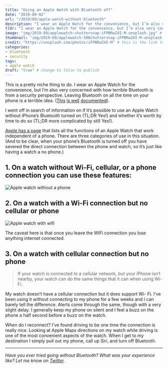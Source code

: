 ```yaml
---
title: "Using an Apple Watch with Bluetooth off"
date: "2019-09-02"
url: "/2019/09/apple-watch-without-bluetooth"
description: "I wear an Apple Watch for the convenience, but I’m also very concerned with how terrible Bluetooth is from a security perspective. I wanted to find out if it's possible to use the watch without the bluetooth."
tldr: "I wear an Apple Watch for the convenience, but I’m also very concerned with how terrible Bluetooth is from a security perspective. I wanted to find out if it's possible to use the watch without the bluetooth."
image: "img/2019-09/applewatch-chuttersnap-iFPBRwZ4I-M-unsplash.jpg" # default width is 1280, path starts with "img/whatever.ext"
thumbnail: "img/2019-09/applewatch-500chuttersnap-iFPBRwZ4I-M-unsplash.jpeg" # default size should be 500x500, path starts with "img/whatever.ext"
credit: "https://unsplash.com/photos/iFPBRwZ4I-M" # this is the link to the page the image came from 
categories:
- bluetooth
- security
tags: 
- apple watch
draft: "true" # change to false to publish
---
```


This is a pretty niche thing to do. I wear an Apple Watch for the convenience, but I’m also very concerned with how terrible Bluetooth is from a security perspective. Leaving Bluetooth on all the time on your phone is a terrible idea. ([This](https://mashable.com/article/bluetooth-is-bad/) [is well](https://www.wired.com/story/bluetooth-complex-security-risk/) [documented](https://www.csoonline.com/article/3431705/are-you-being-tracked-through-a-bluetooth-security-vulnerability.html)).

I went off in search of information on if it’s possible to use an Apple Watch without iPhone’s Bluetooth turned on (TL;DR Yes!) and whether it’s worth by time to do so (TL;DR more complicated by still Yes!).

[Apple has a page](https://support.apple.com/en-us/HT205547) that lists all the functions of an Apple Watch that work independent of a phone. There are three categories of use in this situation. (And to be clear, when your phone’s Bluetooth is turned off you have severed the direct connection between the phone and watch, so it’s just like having a watch a no phone.)

## 1. On a watch without Wi-Fi, cellular, or a phone connection you can use these features:

![Apple watch without a phone](/img/2019-09/watch-no-phone.png)

## 2. On a watch with a Wi-Fi connection but no cellular or phone

![Apple watch with wifi](/img/2019-09/watch-with-wifi.png)

The caveat here is that once you leave the WiFi connection you lose anything internet connected.

## 3. On a watch with cellular connection but no phone

> If your watch is connected to a cellular network, but your iPhone isn’t nearby, your watch can do the same things that it can when using Wi-Fi.  

My watch doesn’t have a cellular connection but it does support Wi- Fi. I’ve been using it without connecting to my phone for a few weeks and I can barely tell the difference. Alerts come through the same, though with a very slight delay. I generally keep my phone on silent and I feel a buzz on the phone a half second before a buzz on the watch. 

When do I reconnect? I’ve found driving to be one time the connection is really nice. Looking at Apple Maps directions on my watch while driving is one of the most convenient aspects of the watch. When I get to my destination I simply pull out my phone, call up Siri, and turn off Bluetooth.

---

*Have you ever tried going without Bluetooth? What was your experience like? Let me know on [Twitter](https://twitter.com/adamtervort/).*